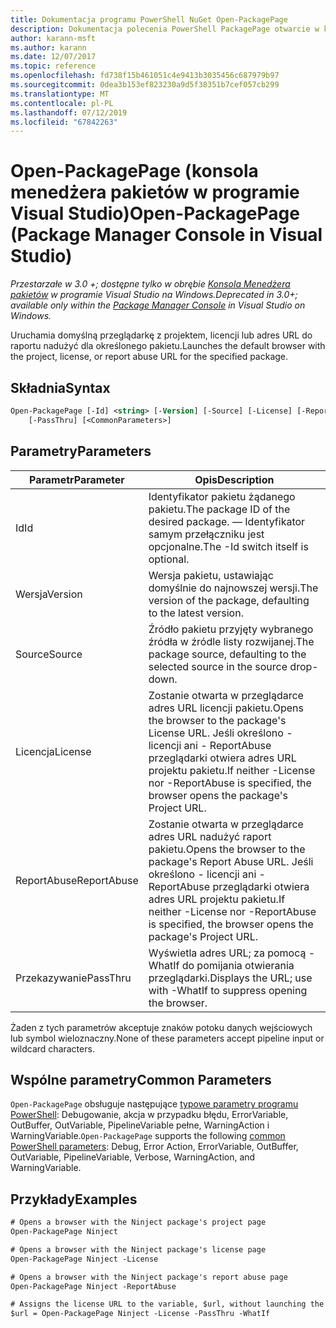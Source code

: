 ```yaml
---
title: Dokumentacja programu PowerShell NuGet Open-PackagePage
description: Dokumentacja polecenia PowerShell PackagePage otwarcie w konsoli Menedżera pakietów NuGet w programie Visual Studio.
author: karann-msft
ms.author: karann
ms.date: 12/07/2017
ms.topic: reference
ms.openlocfilehash: fd738f15b461051c4e9413b3035456c687979b97
ms.sourcegitcommit: 0dea3b153ef823230a9d5f38351b7cef057cb299
ms.translationtype: MT
ms.contentlocale: pl-PL
ms.lasthandoff: 07/12/2019
ms.locfileid: "67842263"
---
```

# <a name="open-packagepage-package-manager-console-in-visual-studio"></a><span data-ttu-id="fd7a3-103">Open-PackagePage (konsola menedżera pakietów w programie Visual Studio)</span><span class="sxs-lookup"><span data-stu-id="fd7a3-103">Open-PackagePage (Package Manager Console in Visual Studio)</span></span>

<span data-ttu-id="fd7a3-104">*Przestarzałe w 3.0 +; dostępne tylko w obrębie [Konsola Menedżera pakietów](package-manager-console.md) w programie Visual Studio na Windows.*</span><span class="sxs-lookup"><span data-stu-id="fd7a3-104">*Deprecated in 3.0+; available only within the [Package Manager Console](package-manager-console.md) in Visual Studio on Windows.*</span></span>

<span data-ttu-id="fd7a3-105">Uruchamia domyślną przeglądarkę z projektem, licencji lub adres URL do raportu nadużyć dla określonego pakietu.</span><span class="sxs-lookup"><span data-stu-id="fd7a3-105">Launches the default browser with the project, license, or report abuse URL for the specified package.</span></span>

## <a name="syntax"></a><span data-ttu-id="fd7a3-106">Składnia</span><span class="sxs-lookup"><span data-stu-id="fd7a3-106">Syntax</span></span>

```ps
Open-PackagePage [-Id] <string> [-Version] [-Source] [-License] [-ReportAbuse]
    [-PassThru] [<CommonParameters>]
```

## <a name="parameters"></a><span data-ttu-id="fd7a3-107">Parametry</span><span class="sxs-lookup"><span data-stu-id="fd7a3-107">Parameters</span></span>

| <span data-ttu-id="fd7a3-108">Parametr</span><span class="sxs-lookup"><span data-stu-id="fd7a3-108">Parameter</span></span> | <span data-ttu-id="fd7a3-109">Opis</span><span class="sxs-lookup"><span data-stu-id="fd7a3-109">Description</span></span> |
| --- | --- |
| <span data-ttu-id="fd7a3-110">Id</span><span class="sxs-lookup"><span data-stu-id="fd7a3-110">Id</span></span> | <span data-ttu-id="fd7a3-111">Identyfikator pakietu żądanego pakietu.</span><span class="sxs-lookup"><span data-stu-id="fd7a3-111">The package ID of the desired package.</span></span> <span data-ttu-id="fd7a3-112">— Identyfikator samym przełączniku jest opcjonalne.</span><span class="sxs-lookup"><span data-stu-id="fd7a3-112">The -Id switch itself is optional.</span></span> |
| <span data-ttu-id="fd7a3-113">Wersja</span><span class="sxs-lookup"><span data-stu-id="fd7a3-113">Version</span></span> | <span data-ttu-id="fd7a3-114">Wersja pakietu, ustawiając domyślnie do najnowszej wersji.</span><span class="sxs-lookup"><span data-stu-id="fd7a3-114">The version of the package, defaulting to the latest version.</span></span> |
| <span data-ttu-id="fd7a3-115">Source</span><span class="sxs-lookup"><span data-stu-id="fd7a3-115">Source</span></span> | <span data-ttu-id="fd7a3-116">Źródło pakietu przyjęty wybranego źródła w źródle listy rozwijanej.</span><span class="sxs-lookup"><span data-stu-id="fd7a3-116">The package source, defaulting to the selected source in the source drop-down.</span></span> |
| <span data-ttu-id="fd7a3-117">Licencja</span><span class="sxs-lookup"><span data-stu-id="fd7a3-117">License</span></span> | <span data-ttu-id="fd7a3-118">Zostanie otwarta w przeglądarce adres URL licencji pakietu.</span><span class="sxs-lookup"><span data-stu-id="fd7a3-118">Opens the browser to the package's License URL.</span></span> <span data-ttu-id="fd7a3-119">Jeśli określono - licencji ani - ReportAbuse przeglądarki otwiera adres URL projektu pakietu.</span><span class="sxs-lookup"><span data-stu-id="fd7a3-119">If neither -License nor -ReportAbuse is specified, the browser opens the package's Project URL.</span></span> |
| <span data-ttu-id="fd7a3-120">ReportAbuse</span><span class="sxs-lookup"><span data-stu-id="fd7a3-120">ReportAbuse</span></span> | <span data-ttu-id="fd7a3-121">Zostanie otwarta w przeglądarce adres URL nadużyć raport pakietu.</span><span class="sxs-lookup"><span data-stu-id="fd7a3-121">Opens the browser to the package's Report Abuse URL.</span></span> <span data-ttu-id="fd7a3-122">Jeśli określono - licencji ani - ReportAbuse przeglądarki otwiera adres URL projektu pakietu.</span><span class="sxs-lookup"><span data-stu-id="fd7a3-122">If neither -License nor -ReportAbuse is specified, the browser opens the package's Project URL.</span></span> |
| <span data-ttu-id="fd7a3-123">Przekazywanie</span><span class="sxs-lookup"><span data-stu-id="fd7a3-123">PassThru</span></span> | <span data-ttu-id="fd7a3-124">Wyświetla adres URL; za pomocą - WhatIf do pomijania otwierania przeglądarki.</span><span class="sxs-lookup"><span data-stu-id="fd7a3-124">Displays the URL; use with -WhatIf to suppress opening the browser.</span></span> |

<span data-ttu-id="fd7a3-125">Żaden z tych parametrów akceptuje znaków potoku danych wejściowych lub symbol wieloznaczny.</span><span class="sxs-lookup"><span data-stu-id="fd7a3-125">None of these parameters accept pipeline input or wildcard characters.</span></span>

## <a name="common-parameters"></a><span data-ttu-id="fd7a3-126">Wspólne parametry</span><span class="sxs-lookup"><span data-stu-id="fd7a3-126">Common Parameters</span></span>

<span data-ttu-id="fd7a3-127">`Open-PackagePage` obsługuje następujące [typowe parametry programu PowerShell](http://go.microsoft.com/fwlink/?LinkID=113216): Debugowanie, akcja w przypadku błędu, ErrorVariable, OutBuffer, OutVariable, PipelineVariable pełne, WarningAction i WarningVariable.</span><span class="sxs-lookup"><span data-stu-id="fd7a3-127">`Open-PackagePage` supports the following [common PowerShell parameters](http://go.microsoft.com/fwlink/?LinkID=113216): Debug, Error Action, ErrorVariable, OutBuffer, OutVariable, PipelineVariable, Verbose, WarningAction, and WarningVariable.</span></span>

## <a name="examples"></a><span data-ttu-id="fd7a3-128">Przykłady</span><span class="sxs-lookup"><span data-stu-id="fd7a3-128">Examples</span></span>

```ps
# Opens a browser with the Ninject package's project page
Open-PackagePage Ninject

# Opens a browser with the Ninject package's license page
Open-PackagePage Ninject -License

# Opens a browser with the Ninject package's report abuse page  
Open-PackagePage Ninject -ReportAbuse

# Assigns the license URL to the variable, $url, without launching the browser
$url = Open-PackagePage Ninject -License -PassThru -WhatIf
```